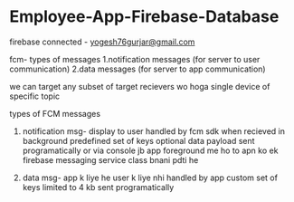 # Employee-App-Firebase-Database

firebase connected - yogesh76gurjar@gmail.com


fcm-
types of messages
1.notification messages (for server to user communication)
2.data messages (for server to app communication)

we can target any subset of target recievers
wo hoga single device of specific topic

types of FCM messages
1. notification msg-
display to user
handled by fcm sdk when recieved in background
predefined set of keys
optional data payload
sent programatically or via console
jb app foreground me ho to apn ko ek firebase messaging service class bnani pdti he

2. data msg-
app k liye he user k liye nhi
handled by app
custom set of keys
limited to 4 kb
sent programatically























